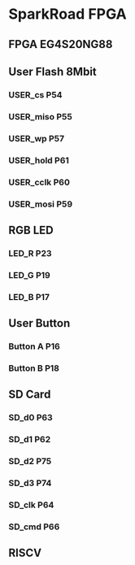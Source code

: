 # SparkRoad FPGA

## FPGA EG4S20NG88

## User Flash 8Mbit
### USER_cs P54
### USER_miso P55
### USER_wp P57
### USER_hold P61
### USER_cclk P60
### USER_mosi P59

## RGB LED
### LED_R P23
### LED_G P19
### LED_B P17

## User Button
### Button A P16
### Button B P18

## SD Card
### SD_d0 P63
### SD_d1 P62
### SD_d2 P75
### SD_d3 P74
### SD_clk P64
### SD_cmd P66

## RISCV
